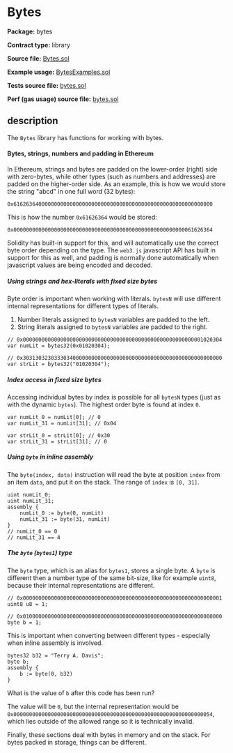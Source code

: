 # Bytes

**Package:** bytes

**Contract type:** library

**Source file:** [Bytes.sol](../../src/bytes/Bytes.sol)

**Example usage:** [BytesExamples.sol](../../examples/bytes/BytesExamples.sol)

**Tests source file:** [bytes.sol](../../test/bytes/bytes.sol)

**Perf (gas usage) source file:** [bytes.sol](../../perf/bytes/bytes.sol)

## description

The `Bytes` library has functions for working with bytes.

#### Bytes, strings, numbers and padding in Ethereum

In Ethereum, strings and bytes are padded on the lower-order (right) side with zero-bytes, while other types (such as numbers and addresses) are padded on the higher-order side. As an example, this is how we would store the string "abcd" in one full word (32 bytes):

`0x6162636400000000000000000000000000000000000000000000000000000000`

This is how the number `0x61626364` would be stored:

`0x0000000000000000000000000000000000000000000000000000000061626364`

Solidity has built-in support for this, and will automatically use the correct byte order depending on the type. The `web3.js` javascript API has built in support for this as well, and padding is normally done automatically when javascript values are being encoded and decoded.

##### Using strings and hex-literals with fixed size bytes

Byte order is important when working with literals. `bytesN` will use different internal representations for different types of literals.

1. Number literals assigned to `bytesN` variables are padded to the left.
2. String literals assigned to `bytesN` variables are padded to the right.

```
// 0x0000000000000000000000000000000000000000000000000000000001020304
var numLit = bytes32(0x01020304);

// 0x3031303230333034000000000000000000000000000000000000000000000000
var strLit = bytes32("01020304");
```

##### Index access in fixed size bytes

Accessing individual bytes by index is possible for all `bytesN` types (just as with the dynamic `bytes`). The highest order byte is found at index `0`.

```
var numLit_0 = numLit[0]; // 0
var numLit_31 = numLit[31]; // 0x04

var strLit_0 = strLit[0]; // 0x30
var strLit_31 = strLit[31]; // 0
```

##### Using `byte` in inline assembly

The `byte(index, data)` instruction will read the byte at position `index` from an item `data`, and put it on the stack. The range of `index` is `[0, 31]`.

```
uint numLit_0;
uint numLit_31;
assembly {
    numLit_0 := byte(0, numLit)
    numLit_31 := byte(31, numLit)
}
// numLit_0 == 0
// numLit_31 == 4
```

##### The `byte` (`bytes1`) type

The `byte` type, which is an alias for `bytes1`, stores a single byte. A `byte` is different then a number type of the same bit-size, like for example `uint8`, because their internal representations are different.

```
// 0x0000000000000000000000000000000000000000000000000000000000000001
uint8 u8 = 1;

// 0x0100000000000000000000000000000000000000000000000000000000000000
byte b = 1;
```

This is important when converting between different types - especially when inline assembly is involved.

```
bytes32 b32 = "Terry A. Davis";
byte b;
assembly {
    b := byte(0, b32)
}
```

What is the value of `b` after this code has been run?

The value will be `0`, but the internal representation would be `0x0000000000000000000000000000000000000000000000000000000000000054`, which lies outside of the allowed range so it is technically invalid.

Finally, these sections deal with bytes in memory and on the stack. For bytes packed in storage, things can be different.
